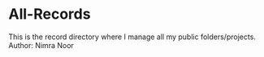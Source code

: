 # All-Records
This is the record directory where I manage all my public folders/projects.
<br>
Author: Nimra Noor
